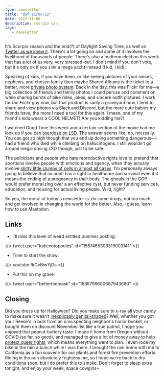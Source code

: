 ```yaml
---
type: newsletter
title: "d&f 11/06/22"
date: 2022-11-06
description: scorpio szn
tags:
   - newsletter
---
```


It's Scorpio season and the end(?) of Daylight Saving Time, as well as [Twitter as we knew it](https://www.techdirt.com/2022/11/02/hey-elon-let-me-help-you-speed-run-the-content-moderation-learning-curve/). There's a lot going on and some of it involves the livelihood of thousands of people. There's also a midterm election this week that has a lot of us very, very stressed-out. I don't mind if you don't vote, but it's only ok if you sink a mega yacht instead (I kid, I kid).

Speaking of kids, if you have them, or like seeing pictures of your nieces, nephews, and chosen family then maybe Shared Albums is the ticket to a better, more [private photo system](https://sixcolors.com/post/2022/11/in-praise-of-shared-albums-the-social-network-antidote/). Back in the day, this was Flickr for me—a big collection of friends and family photos I could peruse and comment on while sharing bursts of bike rides, jokes, and sincere outfit pictures. I work for _the Flickr_ guy now, but that product is sadly a graveyard now. I tend to share and view photos via Slack and Discord, but the more cute babies my friends have, the more I need a tool for this again. I mean, one of my friend's kids wears a COOL HELMET! Are you kidding me?!

I watched Good Time this week and a certain section of the movie had me look up if you can [overdose on LSD](https://www.vice.com/en/article/pkeqd8/what-happens-lsd-overdose). The answer seems like, no, not really. You can get so high though that you end up doing something dangerous—I had a friend who died while climbing on hallucinogens. I still wouldn't go around mega-dosing LSD though, just to be safe. 

The politicians and people who hate reproductive rights love to pretend that abortions involve people with emotions and agency, when they actually involve [shitty little clumps of cells in almost all cases](https://www.theverge.com/2022/11/3/23435111/early-pregnancy-abortion-tiktok-social-media-images). I'm personally always going to believe that an adult has a right to healthcare and survival even if it means the ending of a pregnancy in _their_ body. The ghouls in the GOP would prefer moralizing over a an effective cyst, but never funding services, education, and housing for actual living people. Wild, right?

So yea, the moral of today's newsletter is: do some drugs, not too much, and get involved in changing the world for the better. Also, I guess, learn how to use Mastodon.

## Links

- I'll miss this level of weird entitled bummer posting:

{{< tweet user="katienotopoulos" id="1587465303319003141" >}}

- Time to start the show:

{{< youtube fkCvBiwYjDs >}}

- Put this on my grave:

{{< tweet user="betterthemask" id="1588796600687943680" >}}

## Closing

Did you dress up for Halloween? Did you make sure to x-ray all your candy to make sure it wasn't [inexplicably genital-shaped](https://twitter.com/bestofnextdoor/status/1587234974096302080)? Well, whether you got your Reese's in bulk from an unsuspecting neighbor's honor bucket, or bought them on discount November 1st like a true patriot, I hope you enjoyed that peanut-buttery taste. I made it home from Oregon without COVID (so far, so good), and managed to give a lot of money away to help [protect queer rights](https://www.basicrights.org), which means everything went to plan. I even rode my bike in the rain a bunch while I was there. I brought the rain home with me to California as a fun souvenir for our plants and forest fire prevention efforts. Riding in the rain absolutely frightens me, so I hope we're back to dry conditions soon, but I do prefer this to smoke. Don't forget to sleep extra tonight, and enjoy your week, space cowgirls~